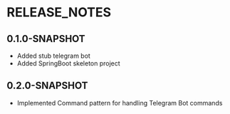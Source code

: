 # RELEASE_NOTES

## 0.1.0-SNAPSHOT

- Added stub telegram bot
- Added SpringBoot skeleton project

## 0.2.0-SNAPSHOT

- Implemented Command pattern for handling Telegram Bot commands